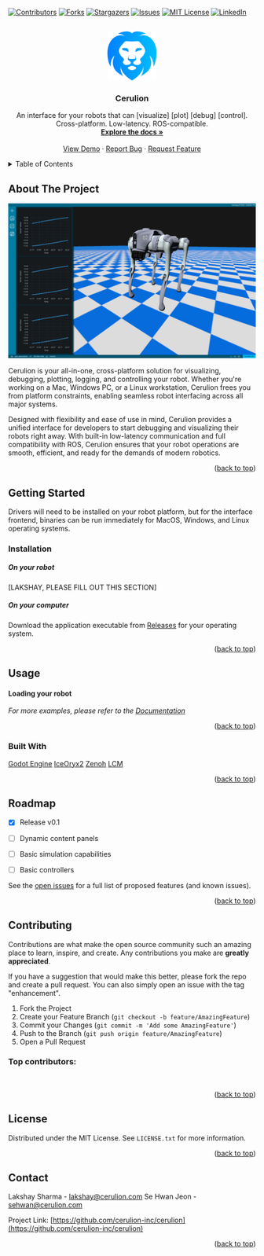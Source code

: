 <a id="readme-top"></a>
[![Contributors][contributors-shield]][contributors-url]
[![Forks][forks-shield]][forks-url]
[![Stargazers][stars-shield]][stars-url]
[![Issues][issues-shield]][issues-url]
[![MIT License][license-shield]][license-url]
[![LinkedIn][linkedin-shield]][linkedin-url]



<!-- PROJECT LOGO -->
<br />
<div align="center">
  <a href="https://github.com/cerulion-inc/cerulion">
  <picture>
    <source media="(prefers-color-scheme: dark)" srcset="media/logo/Logo White Icon.svg">
    <img src="media/logo/Logo Main Icon.svg" alt="Logo" width="100" height="100">
    </picture>
  </a>

  <h3 align="center">Cerulion</h3>

  <p align="center">
    An interface for your robots that can [visualize] [plot] [debug] [control].
    <br/>
    Cross-platform. Low-latency. ROS-compatible.
    <br />
    <a href="https://github.com/cerulion-inc/cerulion/wiki"><strong>Explore the docs »</strong></a>
    <br />
    <br />
    <a href="https://github.com/cerulion-inc/cerulion">View Demo</a>
    ·
    <a href="https://github.com/cerulion-inc/cerulion/issues/new?labels=bug&template=bug-report---.md">Report Bug</a>
    ·
    <a href="https://github.com/cerulion-inc/cerulion/issues/new?labels=enhancement&template=feature-request---.md">Request Feature</a>
  </p>
</div>



<!-- TABLE OF CONTENTS -->
<details>
  <summary>Table of Contents</summary>
  <ol>
    <li>
      <a href="#about-the-project">About The Project</a>
      <ul>
        <li><a href="#built-with">Built With</a></li>
      </ul>
    </li>
    <li>
      <a href="#getting-started">Getting Started</a>
      <ul>
        <li><a href="#prerequisites">Prerequisites</a></li>
        <li><a href="#installation">Installation</a></li>
      </ul>
    </li>
    <li><a href="#usage">Usage</a></li>
    <li><a href="#roadmap">Roadmap</a></li>
    <li><a href="#contributing">Contributing</a></li>
    <li><a href="#license">License</a></li>
    <li><a href="#contact">Contact</a></li>
  </ol>
</details>



<!-- ABOUT THE PROJECT -->
## About The Project

[![cerulion_screenshot][cerulion_screenshot]](https://cerulion.com)

Cerulion is your all-in-one, cross-platform solution for visualizing, debugging, plotting, logging, and controlling your robot. Whether you're working on a Mac, Windows PC, or a Linux workstation, Cerulion frees you from platform constraints, enabling seamless robot interfacing across all major systems.
  
Designed with flexibility and ease of use in mind, Cerulion provides a unified interface for developers to start debugging and visualizing their robots right away. With built-in low-latency communication and full compatibility with ROS, Cerulion ensures that your robot operations are smooth, efficient, and ready for the demands of modern robotics.

<p align="right">(<a href="#readme-top">back to top</a>)</p>

<!-- GETTING STARTED -->
## Getting Started

Drivers will need to be installed on your robot platform, but for the interface frontend, binaries can be run immediately for MacOS, Windows, and Linux operating systems.

### Installation

##### On your robot

[LAKSHAY, PLEASE FILL OUT THIS SECTION]
##### On your computer

Download the application executable from [Releases](https://github.com/cerulion-inc/cerulion/releases) for your operating system.

<p align="right">(<a href="#readme-top">back to top</a>)</p>



<!-- USAGE EXAMPLES -->
## Usage
#### Loading your robot

<!-- #### Checking communication status

#### Plotting sensor data

#### Publishing control commands -->


_For more examples, please refer to the [Documentation](https://github.com/cerulion-inc/cerulion/wiki)_

<p align="right">(<a href="#readme-top">back to top</a>)</p>

### Built With
[Godot Engine](https://godotengine.org)
[IceOryx2](https://iceoryx.io)
[Zenoh](https://zenoh.io)
[LCM](http://lcm-proj.github.io/lcm/#)

<p align="right">(<a href="#readme-top">back to top</a>)</p>

<!-- ROADMAP -->
## Roadmap

- [x] Release v0.1
- [ ] Dynamic content panels
- [ ] Basic simulation capabilities
- [ ] Basic controllers


See the [open issues](https://github.com/cerulion-inc/cerulion/issues) for a full list of proposed features (and known issues).

<p align="right">(<a href="#readme-top">back to top</a>)</p>



<!-- CONTRIBUTING -->
## Contributing

Contributions are what make the open source community such an amazing place to learn, inspire, and create. Any contributions you make are **greatly appreciated**.

If you have a suggestion that would make this better, please fork the repo and create a pull request. You can also simply open an issue with the tag "enhancement".

1. Fork the Project
2. Create your Feature Branch (`git checkout -b feature/AmazingFeature`)
3. Commit your Changes (`git commit -m 'Add some AmazingFeature'`)
4. Push to the Branch (`git push origin feature/AmazingFeature`)
5. Open a Pull Request

### Top contributors:

<a href="https://github.com/cerulion-inc/cerulion/graphs/contributors">
  <img src="https://contrib.rocks/image?repo=cerulion-inc/cerulion" alt="" />
</a>

<p align="right">(<a href="#readme-top">back to top</a>)</p>



<!-- LICENSE -->
## License

Distributed under the MIT License. See `LICENSE.txt` for more information.

<p align="right">(<a href="#readme-top">back to top</a>)</p>



<!-- CONTACT -->
## Contact

Lakshay Sharma - lakshay@cerulion.com
Se Hwan Jeon - sehwan@cerulion.com

Project Link: [https://github.com/cerulion-inc/cerulion](https://github.com/cerulion-inc/cerulion)

<p align="right">(<a href="#readme-top">back to top</a>)</p>


<!-- MARKDOWN LINKS & IMAGES -->
<!-- https://www.markdownguide.org/basic-syntax/#reference-style-links -->

<!-- GITHUB METRICS -->
[contributors-shield]: https://img.shields.io/github/contributors/cerulion-inc/cerulion.svg?style=for-the-badge
[contributors-url]: https://github.com/cerulion-inc/cerulion/graphs/contributors
[forks-shield]: https://img.shields.io/github/forks/cerulion-inc/cerulion.svg?style=for-the-badge
[forks-url]: https://github.com/cerulion-inc/cerulion/network/members
[stars-shield]: https://img.shields.io/github/stars/cerulion-inc/cerulion.svg?style=for-the-badge
[stars-url]: https://github.com/cerulion-inc/cerulion/stargazers
[issues-shield]: https://img.shields.io/github/issues/cerulion-inc/cerulion.svg?style=for-the-badge
[issues-url]: https://github.com/cerulion-inc/cerulion/issues
[license-shield]: https://img.shields.io/github/license/cerulion-inc/cerulion.svg?style=for-the-badge
[license-url]: https://github.com/cerulion-inc/cerulion/blob/master/LICENSE.txt
[linkedin-shield]: https://img.shields.io/badge/-LinkedIn-black.svg?style=for-the-badge&logo=linkedin&colorB=555
[linkedin-url]: https://linkedin.com/in/cerulion
[cerulion_screenshot]: media/images/cerulion_screenshot.png

<!-- BADGES -->
[Godot]: https://img.shields.io/badge/Godot-v4.3-%23478cbf?logo=godot-engine&logoColor=white
[Godot-badge-url]: https://godotengine.org
[IceOryx]: https://avatars.githubusercontent.com/u/69006087?s=48&v=4
[IceOryx-badge-url]: https://iceoryx.io/v2.0.2/
[Zenoh]: https://img.shields.io/badge/Godot-v4.3-%23478cbf?logo=godot-engine&logoColor=white
[Zenoh-badge-url]: https://godotengine.org
[LCM]: https://img.shields.io/badge/Godot-v4.3-%23478cbf?logo=godot-engine&logoColor=white
[LCM-badge-url]: https://godotengine.org
